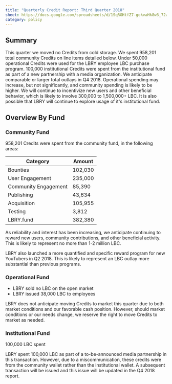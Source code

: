 ```yaml
---
title: "Quarterly Credit Report: Third Quarter 2018"
sheet: https://docs.google.com/spreadsheets/d/1SqRGHtfZ7-gokvaHk8w3_72aD9zR98Sf345tGX-a7K0/edit?usp=sharing
category: policy
---
```


## Summary
This quarter we moved no Credits from cold storage.  We spent 958,201 total community Credits on line items detailed below. Under 50,000 operational Credits were used for the LBRY employee LBC purchase program. 100,000 institutional Credits were spent from the institutional fund as part of a new partnership with a media organization.
We anticipate comparable or larger total outlays in Q4 2018. Operational spending may increase, but not significantly, and community spending is likely to be higher. We will continue to incentivize new users and other beneficial behavior, which is likely to involve 300,000 to 1,500,000+ LBC. It is also possible that LBRY will continue to explore usage of it's institutional fund.

## Overview By Fund

### Community Fund

958,201 Credits were spent from the community fund, in the following areas:

| Category | Amount |
|---|---|
| Bounties | 102,030 |
| User Engagement | 235,000 |
| Community Engagement | 85,390 |
| Publishing | 43,634 |
| Acquisition | 105,955 |
| Testing | 3,812 |
| LBRY.fund | 382,380 |

As reliability and interest has been increasing, we anticipate continuing to reward new users, community contributions, and other beneficial activity. This is likely to represent no more than 1-2 million LBC.

LBRY also launched a more quantified and specific reward program for new YouTubers in Q2 2018. This is likely to represent an LBC outlay more substantial than previous programs.

### Operational Fund

* LBRY sold no LBC on the open market
* LBRY issued 38,000 LBC to employees

LBRY does not anticipate moving Credits to market this quarter due to both market conditions and our favorable cash position. However, should market conditions or our needs change, we reserve the right to move Credits to market as needed.


### Institutional Fund

100,000 LBC spent

LBRY spent 100,000 LBC as part of a to-be-announced media partnership in this transaction. However, due to a miscommunication, these credits were from the community wallet rather than the institutional wallet. A subsequent transaction will be issued and this issue will be updated in the Q4 2018 report.
